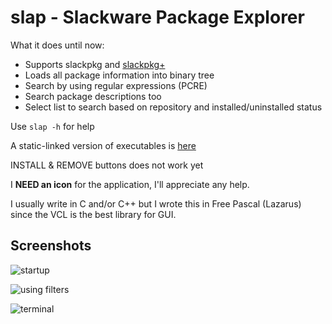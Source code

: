 # slap - Slackware Package Explorer

What it does until now:

* Supports slackpkg and [slackpkg+](http://slakfinder.org/slackpkg+.html)
* Loads all package information into binary tree
* Search by using regular expressions (PCRE)
* Search package descriptions too
* Select list to search based on repository and installed/uninstalled status

Use `slap -h` for help

A static-linked version of executables is [here](https://github.com/nereusx/slap/raw/master/release/binaries.zip)

INSTALL & REMOVE buttons does not work yet

I **NEED an icon** for the application, I'll appreciate any help.

I usually write in C and/or C++ but I wrote this in Free Pascal (Lazarus) since the VCL is the best library for GUI.

## Screenshots

![startup](https://github.com/nereusx/slap/blob/master/images/lazslap-1.png)

![using filters](https://github.com/nereusx/slap/blob/master/images/lazslap-2.png)

![terminal](https://github.com/nereusx/slap/blob/master/images/slap-1.png)
